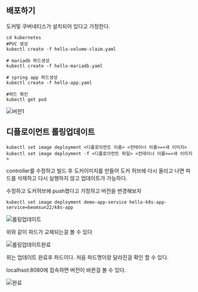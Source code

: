 ## 배포하기
도커및 쿠버네티스가 설치되어 있다고 가정한다.

    cd kubernetes
    #PVC 생성
    kubectl create -f hello-volume-claim.yaml
    
    # mariadb 파드생성
    kubectl create -f hello-mariadb.yaml
    
    # spring app 파드생성
    kubectl create -f hello-app.yaml
    
    #파드 확인
    kubectl get pod
    
![버전1](https://user-images.githubusercontent.com/68090443/147843784-ec23f60e-98d0-4bb1-b171-bb8b3436bb02.PNG)


## 디플로이먼트 롤링업데이트

    kubectl set image deployment <디플로이먼트 이름> <컨테이너 이름>=<새 이미지>
    kubectl set image deployment -f <디플로이먼트 파일> <컨테이너 이름>=<새 이미지>
    

controller를 수정하고 빌드 후 도커이미지를 만들어 도커 허브에 다시 올리고 나면 파드를 삭제하고 다시 실행하지 않고 업데이트가 가능하다.

수정하고 도커허브에 push했다고 가정하고 버전을 번경해보자

    kubectl set image deployment demo-app-service hello-k8s-app-service=beomsun22/k8s-app
    
![롤링업데이트](https://user-images.githubusercontent.com/68090443/147843877-e70aa552-ea1b-4064-9941-e73eb63353bd.PNG)

위와 같이 파드가 교체되는걸 볼 수 있다

![롤링업데이트완료](https://user-images.githubusercontent.com/68090443/147843908-86e5ef1f-1c3f-470b-92e6-758623bbd3e3.PNG)

위는 업데이트 완료후 파드이다. 처음 파드명이랑 달라진걸 확인 할 수 있다.

localhsot:8080에 접속하면 버전이 바뀐걸 볼 수 있다.

![완료](https://user-images.githubusercontent.com/68090443/147843911-ec88bbbe-141d-4024-a23a-88b885c645f9.PNG)

